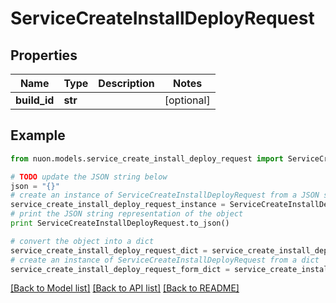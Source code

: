 # ServiceCreateInstallDeployRequest


## Properties

Name | Type | Description | Notes
------------ | ------------- | ------------- | -------------
**build_id** | **str** |  | [optional] 

## Example

```python
from nuon.models.service_create_install_deploy_request import ServiceCreateInstallDeployRequest

# TODO update the JSON string below
json = "{}"
# create an instance of ServiceCreateInstallDeployRequest from a JSON string
service_create_install_deploy_request_instance = ServiceCreateInstallDeployRequest.from_json(json)
# print the JSON string representation of the object
print ServiceCreateInstallDeployRequest.to_json()

# convert the object into a dict
service_create_install_deploy_request_dict = service_create_install_deploy_request_instance.to_dict()
# create an instance of ServiceCreateInstallDeployRequest from a dict
service_create_install_deploy_request_form_dict = service_create_install_deploy_request.from_dict(service_create_install_deploy_request_dict)
```
[[Back to Model list]](../README.md#documentation-for-models) [[Back to API list]](../README.md#documentation-for-api-endpoints) [[Back to README]](../README.md)


